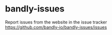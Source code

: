 # bandly-issues
Report issues from the website in the issue tracker
https://github.com/bandly-io/bandly-issues/issues
